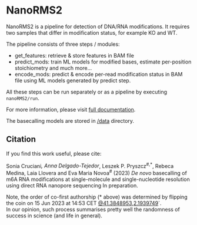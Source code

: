 # NanoRMS2

NanoRMS2 is a pipeline for detection of DNA/RNA modifications.
It requires two samples that differ in modification status, for example KO and WT.

The pipeline consists of three steps / modules:
- get_features: retrieve & store features in BAM file
- predict_mods: train ML models for modified bases, estimate per-position stoichiometry
  and much more...
- encode_mods: predict & encode per-read modification status in BAM file
  using ML models generated by predict step. 

All these steps can be run separately or as a pipeline by executing `nanoRMS2/run`.  

For more information, please visit 
[full documentation](https://public-docs.crg.es/enovoa/public/lpryszcz/src/nanoRMS2/readthedocs).  

The basecalling models are stored in [/data](/data) directory. 

## Citation

If you find this work useful, please cite:

Sonia Cruciani<sup>*</sup>, 
Anna Delgado-Tejedor<sup>*</sup>,
Leszek P. Pryszcz<sup>#,*</sup>,
Rebeca Medina, Laia Llovera and Eva Maria Novoa<sup>#</sup>
(2023)
*De novo* basecalling of m6A RNA modifications at single-molecule and single-nucleotide resolution using direct RNA nanopore sequencing
In preparation.

Note, the order of co-first authorship (* above) was determined
by flipping the coin on 15 Jun 2023 at 14:53 CET
[@41.3848953,2.1939749](https://www.google.com/maps?q=loc:41.3848953,2.1939749)`.  
In our opinion, such process summarises pretty well
the randomness of success in science (and life in general). 
